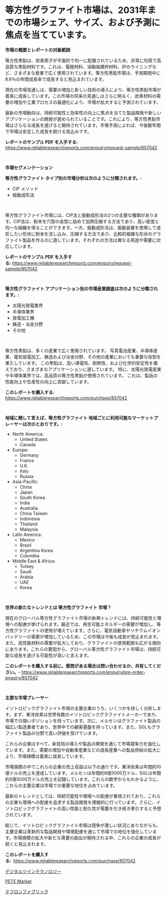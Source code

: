 <p><h1>等方性グラファイト市場は、2031年までの市場シェア、サイズ、および予測に焦点を当てています。</h1></p><p><strong>市場の概要とレポートの対象範囲</strong></p>
<p><p>等方性黒鉛は、炭素原子が平面的で均一に配置されているため、非常に均質で高品質な黒鉛材料です。これは、電極材料、溶融塩攪拌材料、炉のライニングなど、さまざまな産業で広く使用されています。等方性黒鉛市場は、予測期間中に8.6％の年間成長率で成長すると見込まれています。</p><p>現在の市場見通しは、需要の増加と新しい技術の導入により、等方性黒鉛市場が着実に成長しています。この市場の将来の見通しはさらに明るく、炭素材料の需要の増加や工業プロセスの最適化により、市場が拡大すると予測されています。</p><p>最新の市場動向は、持続可能性と効率性の向上に焦点を当てた製品開発や新しいアプリケーションの開発が進められていることです。これにより、等方性黒鉛市場はさらなる成長を遂げると期待されています。市場予測によれば、今後数年間で市場は安定した成長を続ける見込みです。</p></p>
<p><strong>レポートのサンプル PDF を入手する:</strong> <a href="https://www.reliableresearchreports.com/enquiry/request-sample/857042">https://www.reliableresearchreports.com/enquiry/request-sample/857042</a></p>
<p>&nbsp;</p>
<p><strong>市場セグメンテーション</strong></p>
<p><strong>等方性グラファイト タイプ別の市場分析は次のように分類されます。:</strong></p>
<p><ul><li>CIP メソッド</li><li>振動成形法</li></ul></p>
<p>&nbsp;</p>
<p><p>等方性グラファイト市場には、CIP法と振動成形法の2つの主要な種類があります。CIP法は、粉末を穴型の金型に詰めて加熱圧縮する方法であり、高い密度と均一な組織を得ることができます。一方、振動成形法は、振動装置を使用して成形したい形状に粉末を流し込み、圧縮する方法であり、比較的複雑な形状のグラファイト製品を作るのに適しています。それぞれの方法は異なる用途や需要に対応しています。</p></p>
<p><strong>レポートのサンプル PDF を入手する:</strong>&nbsp;<a href="https://www.reliableresearchreports.com/enquiry/request-sample/857042">https://www.reliableresearchreports.com/enquiry/request-sample/857042</a></p>
<p>&nbsp;</p>
<p><strong> 等方性グラファイト アプリケーション別の市場産業調査は次のように分類されます。:</strong></p>
<p><ul><li>太陽光発電業界</li><li>半導体業界</li><li>放電加工機</li><li>鋳造・冶金分野</li><li>その他</li></ul></p>
<p>&nbsp;</p>
<p><p>等方性黒鉛は、多くの産業で広く使用されています。 写真電池産業、半導体産業、電気放電加工、鋳造および冶金分野、その他の産業においても重要な役割を果たしています。 この黒鉛は、高い導電性、耐熱性、および化学的安定性を備えており、さまざまなアプリケーションに適しています。 特に、太陽光発電産業や半導体業界では、高品質の等方性黒鉛が使用されています。 これは、製品の性能向上や生産性の向上に貢献しています。</p></p>
<p><strong>このレポートを購入する:</strong>&nbsp; <a href="https://www.reliableresearchreports.com/purchase/857042">https://www.reliableresearchreports.com/purchase/857042</a></p>
<p>&nbsp;</p>
<p><strong>地域に関して言えば、等方性グラファイト 地域ごとに利用可能なマーケットプレーヤーは次のとおりです。:</strong></p>
<p><ul>
    <li>
        North America:
        <ul>
            <li>United States</li>
            <li>Canada</li>
        </ul>
    </li>
    <li>
        Europe:
        <ul>
            <li>Germany</li>
            <li>France</li>
            <li>U.K.</li>
            <li>Italy</li>
            <li>Russia</li>
        </ul>
    </li>
    <li>
        Asia-Pacific:
        <ul>
            <li>China</li>
            <li>Japan</li>
            <li>South Korea</li>
            <li>India</li>
            <li>Australia</li>
            <li>China Taiwan</li>
            <li>Indonesia</li>
            <li>Thailand</li>
            <li>Malaysia</li>
        </ul>
    </li>
    <li>
        Latin America:
        <ul>
            <li>Mexico</li>
            <li>Brazil</li>
            <li>Argentina Korea</li>
            <li>Colombia</li>
        </ul>
    </li>
    <li>
        Middle East & Africa:
        <ul>
            <li>Turkey</li>
            <li>Saudi</li>
            <li>Arabia</li>
            <li>UAE</li>
            <li>Korea</li>
        </ul>
    </li>
    </ul></p>
<p>&nbsp;</p>
<p><strong>世界の新たなトレンドとは 等方性グラファイト 市場？</strong></p>
<p><p>現在のグローバル等方性グラファイト市場の新興トレンドには、持続可能性と環境への配慮が挙げられます。最近では、再生可能エネルギーの需要が増加し、等方性グラファイトの使用が増えています。さらに、電気自動車やリチウムイオンバッテリーの需要が増加しているため、この市場は今後も成長が見込まれます。また、高性能材料の需要が拡大しており、グラファイトの使用範囲も広がる傾向にあります。これらの要因から、グローバル等方性グラファイト市場は、持続可能な成長を遂げる可能性が高いと言えます。</p></p>
<p><strong>このレポートを購入する前に、質問がある場合は問い合わせるか、共有してください。</strong>- <a href="https://www.reliableresearchreports.com/enquiry/pre-order-enquiry/857042">https://www.reliableresearchreports.com/enquiry/pre-order-enquiry/857042</a></p>
<p>&nbsp;</p>
<p><strong>主要な市場プレーヤー</strong></p>
<p><p>イソトロピックグラファイト市場の主要企業のうち、いくつかを詳しく分析します。まず、東洋炭素は世界有数のイソトロピックグラファイトメーカーであり、市場での強いポジションを持っています。次に、メルセンはグラファイト製品の幅広い製造業者であり、世界中での顧客基盤を持っています。また、SGLもグラファイト製品の分野で高い評価を受けています。</p><p>これらの企業はすべて、新技術の導入や製品の開発を通じて市場競争力を強化しています。また、需要の増加や自動車産業などの成長産業への製品供給の拡大により、市場規模は着実に成長しています。</p><p>市場規模の中でこれらの企業の売上収益は以下の通りです。東洋炭素は年間約10億ドルの売上を達成しています。メルセンは年間約6億5000万ドル、SGLは年間約5億5000万ドルの売上を記録しています。これらの数字からもわかるように、これらの主要企業は市場での重要な地位を占めています。</p><p>最新のトレンドとしては、持続可能性や環境への配慮が重視されており、これらの企業も環境への配慮を追求する製品開発を積極的に行っています。さらに、イソトロピックグラファイトの高い性能と耐久性が需要を引き続き牽引すると予想されています。</p><p>総じて、イソトロピックグラファイト市場は競争が激しい状況にありながらも、主要企業は革新的な製品開発や環境配慮を通じて市場での地位を強化しています。市場規模の拡大や新たな需要の創出が期待される中、これらの企業の成長が続くと見込まれます。</p></p>
<p><strong>このレポートを購入する:</strong>&nbsp;&nbsp;<a href="https://www.reliableresearchreports.com/purchase/857042">https://www.reliableresearchreports.com/purchase/857042</a></p>
<p><p><a href="https://github.com/KaydenJohns1964/Market-Research-Report-List-1/blob/main/780079817129.md">デジタルツインテクノロジー</a></p><p><a href="https://cedar-agate-3da.notion.site/PETE-Market-Size-Furnishes-Valuable-Information-Encompassing-Market-Share-Market-Trends-and-Projec-d47ccecd0b9447b7bf33ffc3df8db321">PETE Market</a></p><p><a href="https://github.com/marbadji/Market-Research-Report-List-1/blob/main/180151617128.md">テフロンファブリック</a></p></p>